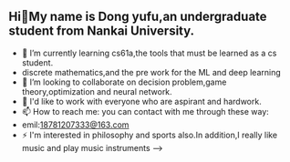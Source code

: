 ## Hi👋My name is Dong yufu,an undergraduate student from Nankai University.
- 🌱 I’m currently learning cs61a,the tools that must be learned as a cs student.
- discrete mathematics,and the pre work for the ML and deep learning
- 👯 I’m looking to collaborate on decision problem,game theory,optimization and neural network.
- 💬 I'd like to work with everyone who are aspirant and hardwork.
- 📫 How to reach me: you can contact with me through these way:
- emil:18781207333@163.com
- ⚡ I'm interested in philosophy and sports also.In addition,I really like music and play music instruments
-->
